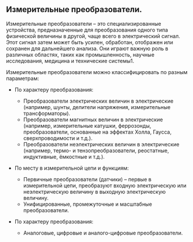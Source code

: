 ## Измерительные преобразователи.

Измерительные преобразователи – это специализированные устройства, предназначенные для преобразования одного типа физической величины в другой, чаще всего в электрический сигнал. Этот сигнал затем может быть усилен, обработан, отображен или сохранен для дальнейшего анализа. Они играют важную роль в различных областях, таких как промышленность, научные исследования, медицина и технические системы1.

Измерительные преобразователи можно классифицировать по разным параметрам:

- По характеру преобразования:
  -  Преобразователи электрических величин в электрические (например, шунты, делители напряжения, измерительные трансформаторы).
  - Преобразователи магнитных величин в электрические (например, измерительные катушки, феррозонды, преобразователи, основанные на эффектах Холла, Гаусса, сверхпроводимости и т.д.).
  - Преобразователи неэлектрических величин в электрические (например, термо- и тензопреобразователи, реостатные, индуктивные, ёмкостные и т.д.).

- По месту в измерительной цепи и функциям:
   - Первичные преобразователи (датчики) – первые в измерительной цепи, преобразуют входную электрическую или неэлектрическую величину в выходную электрическую величину.
   - Унифицированные, промежуточные и масштабные преобразователи.
- По характеру преобразования:
   - Аналоговые, цифровые и аналого-цифровые преобразователи.
